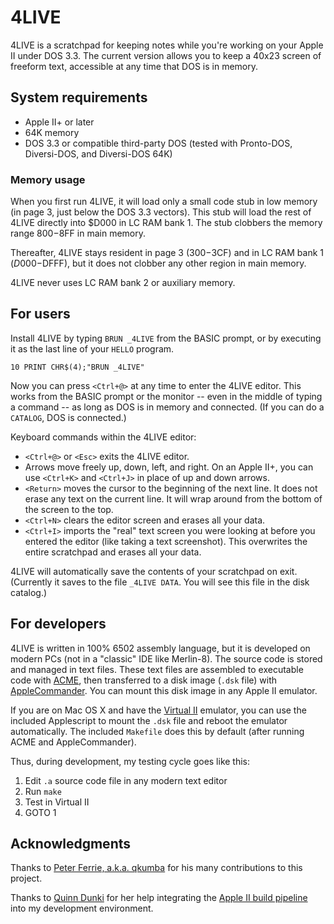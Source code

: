 # 4LIVE

4LIVE is a scratchpad for keeping notes while you're working on your Apple II under DOS 3.3. The current version allows you to keep a 40x23 screen of freeform text, accessible at any time that DOS is in memory.

## System requirements

  * Apple II+ or later
  * 64K memory
  * DOS 3.3 or compatible third-party DOS (tested with Pronto-DOS, Diversi-DOS, and Diversi-DOS 64K)

### Memory usage

When you first run 4LIVE, it will load only a small code stub in low memory (in page 3, just below the DOS 3.3 vectors). This stub will load the rest of 4LIVE directly into $D000 in LC RAM bank 1. The stub clobbers the memory range $800-$8FF in main memory.

Thereafter, 4LIVE stays resident in page 3 ($300-$3CF) and in LC RAM bank 1 ($D000-$DFFF), but it does not clobber any other region in main memory.

4LIVE never uses LC RAM bank 2 or auxiliary memory.

## For users

Install 4LIVE by typing `BRUN _4LIVE` from the BASIC prompt, or by executing it as the last line of your `HELLO` program.

```10 PRINT CHR$(4);"BRUN _4LIVE"```

Now you can press `<Ctrl+@>` at any time to enter the 4LIVE editor. This works from the BASIC prompt or the monitor -- even in the middle of typing a command -- as long as DOS is in memory and connected. (If you can do a `CATALOG`, DOS is connected.)

Keyboard commands within the 4LIVE editor:

 * `<Ctrl+@>` or `<Esc>` exits the 4LIVE editor.
 * Arrows move freely up, down, left, and right. On an Apple II+, you can use `<Ctrl+K>` and `<Ctrl+J>` in place of up and down arrows.
 * `<Return>` moves the cursor to the beginning of the next line. It does not erase any text on the current line. It will wrap around from the bottom of the screen to the top.
 * `<Ctrl+N>` clears the editor screen and erases all your data.
 * `<Ctrl+I>` imports the "real" text screen you were looking at before you entered the editor (like taking a text screenshot). This overwrites the entire scratchpad and erases all your data.

4LIVE will automatically save the contents of your scratchpad on exit. (Currently it saves to the file `_4LIVE DATA`. You will see this file in the disk catalog.)

## For developers

4LIVE is written in 100% 6502 assembly language, but it is developed on modern PCs (not in a "classic" IDE like Merlin-8). The source code is stored and managed in text files. These text files are assembled to executable code with [ACME](https://sourceforge.net/projects/acme-crossass/), then transferred to a disk image (`.dsk` file) with [AppleCommander](http://applecommander.sourceforge.net/). You can mount this disk image in any Apple II emulator.

If you are on Mac OS X and have the [Virtual II](http://virtualii.com/) emulator, you can use the included Applescript to mount the `.dsk` file and reboot the emulator automatically. The included `Makefile` does this by default (after running ACME and AppleCommander).

Thus, during development, my testing cycle goes like this:

 1. Edit `.a` source code file in any modern text editor
 2. Run `make`
 3. Test in Virtual II
 4. GOTO 1

## Acknowledgments

Thanks to [Peter Ferrie, a.k.a. qkumba](https://github.com/peterferrie) for his many contributions to this project.

Thanks to [Quinn Dunki](https://github.com/blondie7575) for her help integrating the [Apple II build pipeline](https://github.com/blondie7575/Apple2BuildPipeline) into my development environment.
